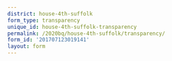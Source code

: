 ```yaml
---
district: house-4th-suffolk
form_type: transparency
unique_id: house-4th-suffolk-transparency
permalink: /2020bq/house-4th-suffolk/transparency/
form_id: '201707123019141'
layout: form
---
```

